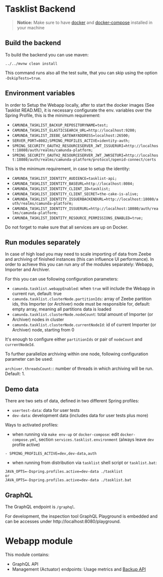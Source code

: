 # Tasklist Backend

> **Notice:** Make sure to have [docker](https://docs.docker.com/install/)
> and [docker-compose](https://docs.docker.com/compose/install/) installed
> in your machine

## Build the backend

To build the backend you can use maven:

```
../../mvnw clean install
```

This command runs also all the test suite, that you can skip using the
option `-DskipTests=true`.

## Environment variables

In order to Setup the Webapp locally, after to start the docker images (See Tasklist READ.ME), it is necessary configurate the env. variables over the Spring Profile, this is the minimum requirement:

* `CAMUNDA_TASKLIST_BACKUP_REPOSITORYNAME=test;`
* `CAMUNDA_TASKLIST_ELASTICSEARCH_URL=http://localhost:9200;`
* `CAMUNDA_TASKLIST_ZEEBE_GATEWAYADDRESS=localhost:26500;`
* `SERVER_PORT=8082;SPRING_PROFILES_ACTIVE=identity-auth;`
* `SPRING_SECURITY_OAUTH2_RESOURCESERVER_JWT_ISSUERURI=http://localhost:18080/auth/realms/camunda-platform;`
* `SPRING_SECURITY_OAUTH2_RESOURCESERVER_JWT_JWKSETURI=http://localhost:18080/auth/realms/camunda-platform/protocol/openid-connect/certs`

This is the minimum requirement, in case to setup the identity:

* `CAMUNDA_TASKLIST_IDENTITY_AUDIENCE=tasklist-api;`
* `CAMUNDA_TASKLIST_IDENTITY_BASEURL=http://localhost:8084;`
* `CAMUNDA_TASKLIST_IDENTITY_CLIENT_ID=tasklist;`
* `CAMUNDA_TASKLIST_IDENTITY_CLIENT_SECRET=the-cake-is-alive;`
* `CAMUNDA_TASKLIST_IDENTITY_ISSUERBACKENDURL=http://localhost:18080/auth/realms/camunda-platform;`
* `CAMUNDA_TASKLIST_IDENTITY_ISSUERURL=http://localhost:18080/auth/realms/camunda-platform;`
* `CAMUNDA_TASKLIST_IDENTITY_RESOURCE_PERMISSIONS_ENABLED=true;`

Do not forget to make sure that all services are up on Docker.

## Run modules separately

In case of high load you may need to scale importing of data from Zeebe and archiving of finished instances (this can influence UI performance).
In order to achieve this you can run any of the modules separately: Webapp, Importer and Archiver.

For this you can use following configuration parameters:
* `camunda.tasklist.webappEnabled`: when `true` will include the Webapp in current run, default: true
* `camunda.tasklist.clusterNode.partitionIds`: array of Zeebe partition ids, this Importer (or Archiver) node must be responsible for, default: empty array, meaning all partitions data is loaded
* `camunda.tasklist.clusterNode.nodeCount`: total amount of Importer (or Archiver) nodes in cluster
* `camunda.tasklist.clusterNode.currentNodeId`: id of current Importer (or Archiver) node, starting from 0

It's enough to configure either `partitionIds` or pair of `nodeCount` and `currentNodeId`.

To further parallelize archiving within one node, following configuration parameter can be used:

`archiver.threadsCount:`: number of threads in which archiving will be run. Default: 1.

## Demo data

There are two sets of data, defined in two different Spring profiles:

- `usertest-data`: data for user tests
- `dev-data`: development data (includes data for user tests plus more)

Ways to activated profiles:

- when running via `make env-up` or `docker-compose`: edit `docker-compose.yml`, section `services.tasklist.environment` (always leave `dev` profile active)

```text
- SPRING_PROFILES_ACTIVE=dev,dev-data,auth
```

- when running from distribution via `tasklist` shell script or `tasklist.bat`:

```text
JAVA_OPTS=-Dspring.profiles.active=dev-data ./tasklist
or
JAVA_OPTS=-Dspring.profiles.active=dev-data ./tasklist.bat
```

## GraphQL

The GraphQL endpoint is `/graphql`.

For development, the inspection tool GraphQL Playground is embedded and can be accesses under http://localhost:8080/playground.

# Webapp module

This module contains:
* GraphQL API
* Management (Actuator) endpoints: Usage metrics and [Backup API](docs/backup.md)
